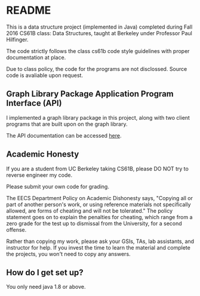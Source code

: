 # README #

This is a data structure project (implemented in Java) completed during Fall 2016 CS61B class: Data Structures, taught at Berkeley under Professor Paul Hilfinger. 

The code strictly follows the class cs61b code style guidelines with proper documentation at place.

Due to class policy, the code for the programs are not disclossed. Source code is avaliable upon request.

## Graph Library Package Application Program Interface (API) ##
I implemented a graph library package in this project, along with two client programs that are built upon on the graph library.

The API documentation can be accessed [here](https://tugan0329.bitbucket.io/docs/graph/).


## Academic Honesty ##
If you are a student from UC Berkeley taking CS61B, please DO NOT try to reverse engineer my code. 

Please submit your own code for grading.

The EECS Department Policy on Academic Dishonesty says, "Copying all or part of another person's work, or using reference materials not specifically allowed, are forms of cheating and will not be tolerated." The policy statement goes on to explain the penalties for cheating, which range from a zero grade for the test up to dismissal from the University, for a second offense.

Rather than copying my work, please ask your GSIs, TAs, lab assistants, and instructor for help. If you invest the time to learn the material and complete the projects, you won't need to copy any answers.


## How do I get set up? ##

You only need java 1.8 or above.

